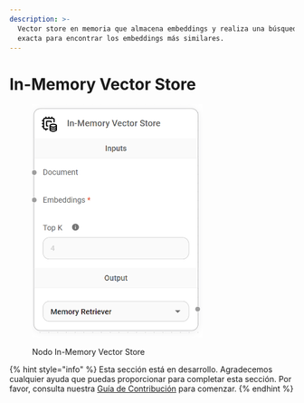 ```yaml
---
description: >-
  Vector store en memoria que almacena embeddings y realiza una búsqueda lineal
  exacta para encontrar los embeddings más similares.
---
```


# In-Memory Vector Store

<figure><img src="../../../../.gitbook/assets/image (159).png" alt="" width="301"><figcaption><p>Nodo In-Memory Vector Store</p></figcaption></figure>

{% hint style="info" %}
Esta sección está en desarrollo. Agradecemos cualquier ayuda que puedas proporcionar para completar esta sección. Por favor, consulta nuestra [Guía de Contribución](../../../../contributing/) para comenzar.
{% endhint %}
